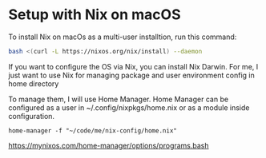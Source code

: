 # Setup with Nix on macOS

To install Nix on macOs as a multi-user installtion, run this command:

```bash
bash <(curl -L https://nixos.org/nix/install) --daemon
```

If you want to configure the OS via Nix, you can install Nix Darwin. For me, I just want to use Nix for managing package and user environment config in home directory

To manage them, I will use Home Manager. Home Manager can be configured as a user in ~/.config/nixpkgs/home.nix or as a module inside configuration.


```
home-manager -f "~/code/me/nix-config/home.nix"
```

https://mynixos.com/home-manager/options/programs.bash
